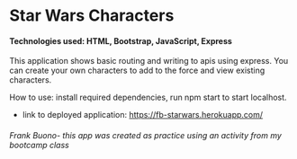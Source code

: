# Star Wars Characters

#### Technologies used: HTML, Bootstrap, JavaScript, Express 

This application shows basic routing and writing to apis using express. You can create your own characters to add to the force and view existing characters.

How to use: install required dependencies, run npm start to start localhost.

* link to deployed application: https://fb-starwars.herokuapp.com/

###### Frank Buono- this app was created as practice using an activity from my bootcamp class
